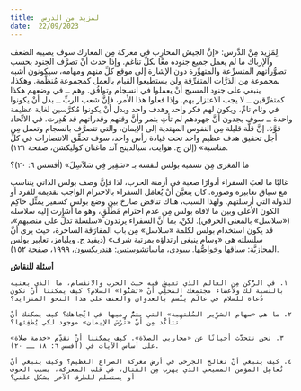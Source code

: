 ```yaml
---
title:  لمزيد من الدرس
date:  22/09/2023
---
```


لِمَزِيد مِنْ الدَّرس: «إنَّ الجيش المحارِب في معركة مِن المعارك سوف يصيبه الضعف والإرباك ما لم يعمل جميع جنوده معًا بكلِّ تناغم. وإذا حدث أنْ تصرَّف الجنود بحسب تصوُّراتهم المتسرِّعة والمتهوِّرة دون الإشارة إلى موقع كلِّ منهم ومهامه، سيكونون أشبه بمجموعة مِن الذرَّات المتفرِّقة ولن يستطيعوا القيام بالعمل كمجموعة مُنظَّمة. وهكذا، ينبغي على جنود المسيح أنْ يعملوا في انسجام وتوافُق. وهم ــ في وضعهم هكذا كمتفرِّقين ــ لا يجب الاعتزاز بهم. وإذا فعلوا هذا الأمر، فإنَّ شعب الربِّ ــ بدل أنْ يكونوا في وئام تامِّ، ويكون لهم فكر واحد وهدف واحد وبدل أنْ يكونوا مُكرَّسين لغاية عظيمة واحدة ــ سوف يجدون أنَّ جهودهم لم تأتِ بثمر وأنَّ وقتهم وقدراتهم قد هُدِرت. في الاتِّحاد قوَّة. إنَّ قلَّة قليلة مِن النفوس المهتدية إلى الإيمان، والتي تتصرَّف بانسجام وتعمل مِن أجل تحقيق هدف عظيم واحد تحت قيادة رأس واحد، سوف تحقِّق الانتصارات في كلِّ مناسبة» (إلن ج. هوايت، سبالدينج آند ماغنان كوليكشن، صفحة ١٢١).

ما المغزى مِن تسمية بولس لنفسه بـ «سَفِير فِي سَلاَسِلَ» (أفسس ٦: ٢٠)؟

غالبًا ما لعبَ السفراء أدوارًا صعبة في أزمنة الحرب، لذا فإنَّ وصف بولس الذاتي يتناسب مع سياق تعابيره وصوره. كان يتعيَّن أنْ يُعامَل السفراء بالاحترام الواجب تقديمه للفرد أو للدولة التي أرسلتهم. ولهذا السبب، هناك تناقض صارخ بين وضع بولس كسفير يمثِّل حاكِم الكون الأعلى وبين ما لاقاه بولس مِن عدم احترام مُطْلَقٍ، وهو ما أشارت إليه سلاسله («سلاسل» بالمعنى الحرفي). لكنْ، بما أنَّ السفراء يرتدون «سلسلة تدلُّ على منصبهم»، قد يكون استخدام بولس لكلمة «سلاسل» مِن باب المفارَقة الساخرة، حيث يرى أنَّ سلسلته هي «وسام ينبغي ارتداؤه بمرتبة شرف» (ديفيد ج. ويليامز، تعابير بولس المجازيَّة: سياقها وخواصُّها. بيبودي، ماساتشوستس: هندريكسون، ١٩٩٩، صفحة ١٥٢).

**أسئلة للنقاش**

`١. في الرُّكن مِن العالم الذي تعيش فيه حيث الحرب والانقسام، ما الذي يعنيه بالنسبة لك ولأعضاء مجتمعك المَحلِّي أنْ «تشنُّوا» السلام؟ كيف يمكننا أنْ نكون دُعاة للسلام في عالَم يتَّسم بالعدوان والعنف على هذا النحو المتزايد؟`

`٢. ما هي «سهام الشرِّير المُلتهِبة» التي يتمُّ رميها في اتِّجاهك؟ كيف يمكنك أنْ تتأكَّد مِن أنَّ «تُرْسَ الإيمان» موجود لكي يُطفِئها؟`

`٣. نحن نتحدَّث أحيانًا عن «محاربي الصلاة». كيف يمكننا أنْ نقدِّم «خدمة صلاة» على أساس الآيات في (أفسس ٦: ١٨ ــ ٢٠).`

`٤. كيف ينبغي أنْ نعالج الجرحى في أرض معركة الصراع العظيم؟ وكيف ينبغي أنْ نُعامِل المؤمن المسيحي الذي يهرب مِن القتال، في قلب المعركة، بسبب الخوف أو يستسلم للطرف الآخر بشكل علني؟`